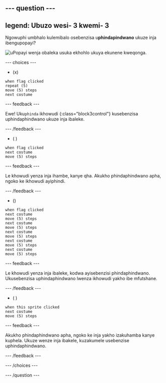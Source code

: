 --- question ---
---
legend: Ubuzo wesi- 3 kwemi- 3
---

Ngowuphi umbhalo kulemibalo osebenzisa u**phindapindwano** ukuze inja ibengupopayi?

![uPopayi wenja obaleka usuka ekhohlo ukuya ekunene kweqonga.](images/dog-run.gif)

--- choices ---

- (x)
```blocks3
when flag clicked
repeat (5)
move (5) steps
next costume
```

  --- feedback ---

Ewe! Uku`phinda` ikhowudi {:class="block3control"} kusebenzisa uphindaphindwano ukuze inja ibaleke.

  --- /feedback ---

- ( )
```blocks3
when flag clicked 
next costume
move (5) steps
```

  --- feedback ---

Le khowudi yenza inja ihambe, kanye qha. Akukho phindaphindwano apha, ngoko ke ikhowudi ayiphindi.

  --- /feedback ---

- ()
```blocks3
when flag clicked
next costume
move (5) steps
next costume
move (5) steps
next costume
move (5) steps
next costume
move (5) steps
next costume
move (5) steps
```

  --- feedback ---

Le khowudi yenza inja ibaleke, kodwa ayisebenzisi phindaphindwano. Ukusebenzisa uphindaphindwano lwenza ikhowudi yakho ibe mfutshane.

  --- /feedback ---

- ( )
```blocks3
when this sprite clicked 
next costume
move (5) steps
```

  --- feedback ---

Akukho phindaphindwano apha, ngoko ke inja yakho izakuhamba kanye kuphela. Ukuze wenze inja ibakele, kuzakumele usebenzise uphindaphindwano.

  --- /feedback ---

--- /choices ---

--- /question ---

